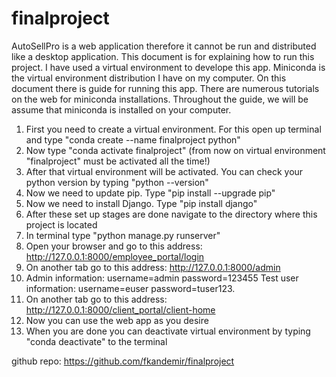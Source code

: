 # finalproject

AutoSellPro is a web application therefore it cannot be run and distributed like a desktop application. This document is for explaining how to run this project. I have used a virtual environment to develope this app. Miniconda is the virtual environment distribution I have on my computer. On this document there is guide for running this app. There are numerous tutorials on the web for miniconda installations. Throughout the guide, we will be assume that miniconda is installed on your computer. 

1. First you need to create a virtual environment. For this open up terminal and type "conda create --name finalproject python"
2. Now type "conda activate finalproject" (from now on virtual environment "finalproject" must be activated all the time!)
3. After that virtual environment will be activated. You can check your python version by typing "python --version"
4. Now we need to update pip. Type "pip install --upgrade pip"
5. Now we need to install Django. Type "pip install django"
6. After these set up stages are done navigate to the directory where this project is located
7. In terminal type "python manage.py runserver"
8. Open your browser and go to this address: http://127.0.0.1:8000/employee_portal/login
9. On another tab go to this address: http://127.0.0.1:8000/admin
10. Admin information: username=admin password=123455            Test user information: username=euser password=tuser123.
11. On another tab go to this address: http://127.0.0.1:8000/client_portal/client-home
12. Now you can use the web app as you desire
13. When you are done you can deactivate virtual environment by typing "conda deactivate" to the terminal

github repo: https://github.com/fkandemir/finalproject
 
